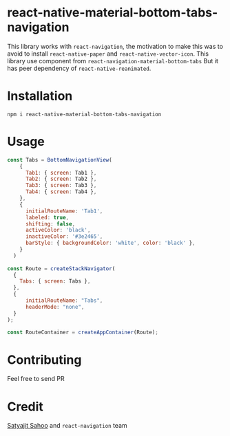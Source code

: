 # react-native-material-bottom-tabs-navigation

This library works with `react-navigation`, the motivation to make this was to avoid to install `react-native-paper` and `react-native-vector-icon`. This library use component from `react-navigation-material-bottom-tabs` But it has peer dependency of `react-native-reanimated`.

# Installation

`npm i react-native-material-bottom-tabs-navigation`

# Usage

```javascript
const Tabs = BottomNavigationView(
    {
      Tab1: { screen: Tab1 },
      Tab2: { screen: Tab2 },
      Tab3: { screen: Tab3 },
      Tab4: { screen: Tab4 },
    },
    {
      initialRouteName: 'Tab1',
      labeled: true,
      shifting: false,
      activeColor: 'black',
      inactiveColor: '#3e2465',
      barStyle: { backgroundColor: 'white', color: 'black' },
    }
  )
  
const Route = createStackNavigator(
  {
    Tabs: { screen: Tabs },
  },
  {
      initialRouteName: "Tabs",
      headerMode: "none",
  }
);

const RouteContainer = createAppContainer(Route);

  ```
# Contributing

Feel free to send PR
  
# Credit

[Satyajit Sahoo](https://github.com/satya164) and `react-navigation` team
